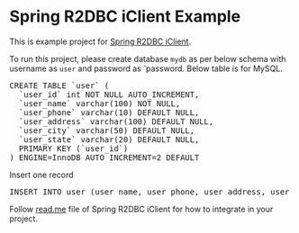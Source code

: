 # Spring R2DBC iClient Example

This is example project for [Spring R2DBC iClient](https://github.com/bhautik008/spring-r2dbc-iclient).

To run this project, please create database `mydb` as per below schema with username as `user` and password as `password. Below table is for MySQL.
<pre>
CREATE TABLE `user` (
  `user_id` int NOT NULL AUTO_INCREMENT,
  `user_name` varchar(100) NOT NULL,
  `user_phone` varchar(10) DEFAULT NULL,
  `user_address` varchar(100) DEFAULT NULL,
  `user_city` varchar(50) DEFAULT NULL,
  `user_state` varchar(20) DEFAULT NULL,
  PRIMARY KEY (`user_id`)
) ENGINE=InnoDB AUTO_INCREMENT=2 DEFAULT 
</pre>

Insert one record
<pre>
INSERT INTO user (user_name, user_phone, user_address, user_city, user_state) values ('John Dao', '1234567890', '123 Street', 'TestCity', 'TestState');
</pre>

Follow [read.me](https://github.com/bhautik008/spring-r2dbc-iclient/blob/master/README.md) file of Spring R2DBC iClient for how to integrate in your project.

